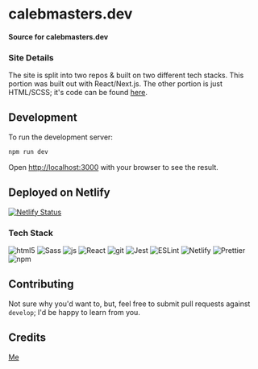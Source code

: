 # calebmasters.dev
#### Source for calebmasters.dev

### Site Details
The site is split into two repos & built on two different tech stacks. This portion was built out with React/Next.js. The other portion is just HTML/SCSS; it's code can be found [here](https://github.com/thecaleblee/calebmasters).

## Development 
To run the development server:

```bash
npm run dev
```

Open [http://localhost:3000](http://localhost:3000) with your browser to see the result.

## Deployed on Netlify

[![Netlify Status](https://api.netlify.com/api/v1/badges/5641c1d7-ed03-4882-87e6-bb167ea7d48d/deploy-status)](https://app.netlify.com/sites/quirky-dijkstra-f141c7/deploys)

### Tech Stack
<img alt="html5" src="https://img.shields.io/badge/-HTML5-E34F26?style=for-the-badge&logo=html5&labelColor=2b2b2b" />
<img alt="Sass" src="https://img.shields.io/badge/-Sass-c35e98?style=for-the-badge&logo=sass&labelColor=2b2b2b" />
<img alt="js" src="https://img.shields.io/badge/-JavaScript-%23F7DF1C?style=for-the-badge&logo=javascript&labelColor=2b2b2b" />
<img alt="React" src="https://img.shields.io/badge/-React-45b8d8?style=for-the-badge&logo=react&labelColor=2b2b2b" />
<img alt="git" src="https://img.shields.io/badge/-Git-F05032?style=for-the-badge&logo=git&labelColor=2b2b2b" />
<img alt="Jest" src="https://img.shields.io/badge/-Jest-916e79?style=for-the-badge&logo=jest&logoColor=916e79&labelColor=2b2b2b" />
<img alt="ESLint" src="https://img.shields.io/badge/-ESLint-472fbd?style=for-the-badge&logo=eslint&logoColor=ffffff&labelColor=2b2b2b" />
<img alt="Netlify" src="https://img.shields.io/badge/-Netlify-00c7b6?style=for-the-badge&logo=Netlify&labelColor=2b2b2b" />
<img alt="Prettier" src="https://img.shields.io/badge/-Prettier-F7B93E?style=for-the-badge&logo=prettier&labelColor=2b2b2b" />
<img alt="npm" src="https://img.shields.io/badge/-NPM-CB3837?style=for-the-badge&logo=npm&labelColor=2b2b2b" />

## Contributing

Not sure why you'd want to, but, feel free to submit pull requests against `develop`; I'd be happy to learn from you.

## Credits
[Me](https://github.com/thecaleblee)  
